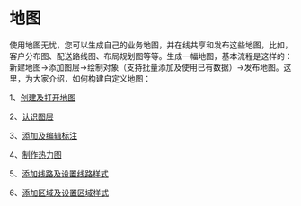 # 地图

使用地图无忧，您可以生成自己的业务地图，并在线共享和发布这些地图，比如，客户分布图、配送路线图、布局规划图等等。生成一幅地图，基本流程是这样的：新建地图->添加图层->绘制对象（支持批量添加及使用已有数据）->发布地图。这里，为大家介绍，如何构建自定义地图：

1、[创建及打开地图](/new-map.html)

2、[认识图层](/layer.html)

3、[添加及编辑标注](/addmarker.html)

4、[制作热力图](/create-heatmap.html)

5、[添加线路及设置线路样式](/add-line.html)

6、[添加区域及设置区域样式](/draw-region.html)


